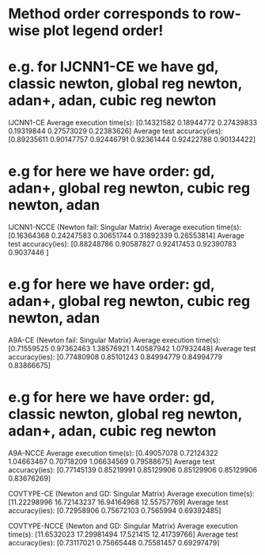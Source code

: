 # Method order corresponds to row-wise plot legend order!
# e.g. for IJCNN1-CE we have gd, classic newton, global reg newton, adan+, adan, cubic reg newton
IJCNN1-CE
Average execution time(s): [0.14321582 0.18944772 0.27439833 0.19319844 0.27573029 0.22383626]
Average test accuracy(ies): [0.89235611 0.90147757 0.92446791 0.92361444 0.92422788 0.90134422]

# e.g for here we have order: gd, adan+, global reg newton, cubic reg newton, adan
IJCNN1-NCCE (Newton fail: Singular Matrix)
Average execution time(s): [0.16364368 0.24247583 0.30651744 0.31892339 0.26553814]
Average test accuracy(ies): [0.88248786 0.90587827 0.92417453 0.92390783 0.9037446 ]

# e.g for here we have order: gd, adan+, global reg newton, cubic reg newton, adan
A9A-CE (Newton fail: Singular Matrix)
Average execution time(s): [0.71559525 0.97362463 1.38576921 1.40587942 1.07932448]
Average test accuracy(ies): [0.77480908 0.85101243 0.84994779 0.84994779 0.83866675]

# e.g for here we have order: gd, classic newton, global reg newton, adan+, adan, cubic reg newton
A9A-NCCE
Average execution time(s): [0.49057078 0.72124322 1.04663467 0.70718209 1.06634569 0.79588675]
Average test accuracy(ies): [0.77145139 0.85219991 0.85129906 0.85129906 0.85129906 0.83676269]


COVTYPE-CE (Newton and GD: Singular Matrix)
Average execution time(s): [11.22298996 16.72143237 16.94164968 12.55757769]
Average test accuracy(ies): [0.72958906 0.75672103 0.7565994  0.69392485]

COVTYPE-NCCE (Newton and GD: Singular Matrix)
Average execution time(s): [11.6532023  17.29981494 17.521415   12.41739766]
Average test accuracy(ies): [0.73117021 0.75665448 0.75581457 0.69297479]
